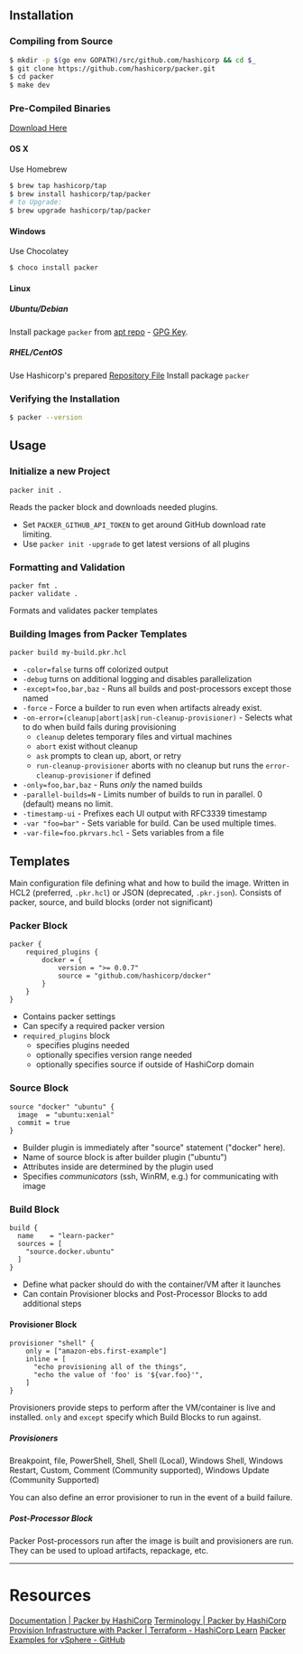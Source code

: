 
```toc
```

## Installation

### Compiling from Source
```bash
$ mkdir -p $(go env GOPATH)/src/github.com/hashicorp && cd $_
$ git clone https://github.com/hashicorp/packer.git
$ cd packer
$ make dev
```

### Pre-Compiled Binaries
[Download Here](https://packer.io/downloads.html) 

#### OS X
Use Homebrew
```bash
$ brew tap hashicorp/tap
$ brew install hashicorp/tap/packer
# to Upgrade:
$ brew upgrade hashicorp/tap/packer
```

#### Windows
Use Chocolatey
```bash
$ choco install packer
```

#### Linux

##### Ubuntu/Debian
Install package `packer` from [apt repo](https://apt.releases.hashicorp.com) - [GPG Key](https://apt.releases.hashicorp.com/gpg).

##### RHEL/CentOS
Use Hashicorp's prepared [Repository File](https://rpm.releases.hashicorp.com/RHEL/hashicorp.repo)
Install package `packer`

### Verifying the Installation
```bash
$ packer --version
```

## Usage

### Initialize a new Project
```
packer init .
```
Reads the packer block and downloads needed plugins.
- Set `PACKER_GITHUB_API_TOKEN` to get around GitHub download rate limiting.
- Use `packer init -upgrade` to get latest versions of all plugins

### Formatting and Validation
```
packer fmt .
packer validate .
```
Formats and validates packer templates

### Building Images from Packer Templates
```
packer build my-build.pkr.hcl
```
- `-color=false` turns off colorized output
- `-debug` turns on additional logging and disables parallelization
- `-except=foo,bar,baz` - Runs all builds and post-processors except those named
- `-force` - Force a builder to run even when artifacts already exist.
- `-on-error=(cleanup|abort|ask|run-cleanup-provisioner)` - Selects what to do when build fails during provisioning
	- `cleanup` deletes temporary files and virtual machines
	- `abort` exist without cleanup
	- `ask` prompts to clean up, abort, or retry
	- `run-cleanup-provisioner` aborts with no cleanup but runs the `error-cleanup-provisioner` if defined
- `-only=foo,bar,baz` - Runs *only* the named builds
- `-parallel-builds=N` - Limits number of builds to run in parallel. 0 (default) means no limit.
- `-timestamp-ui` - Prefixes each UI output with RFC3339 timestamp
- `-var "foo=bar"` - Sets variable for build. Can be used multiple times.
- `-var-file=foo.pkrvars.hcl` - Sets variables from a file

## Templates
Main configuration file defining what and how to build the image.
Written in HCL2 (preferred, `.pkr.hcl`) or JSON (deprecated, `.pkr.json`).
Consists of packer, source, and build blocks (order not significant)

### Packer Block
```HCL
packer {
	required_plugins {
		docker = {
			version = ">= 0.0.7"
			source = "github.com/hashicorp/docker"
		}
	}
}
```
- Contains packer settings
- Can specify a required packer version
- `required_plugins` block
	- specifies plugins needed
	- optionally specifies version range needed
	- optionally specifies source if outside of HashiCorp domain

### Source Block
```hcl
source "docker" "ubuntu" {
  image  = "ubuntu:xenial"
  commit = true
}
```
- Builder plugin is immediately after "source" statement ("docker" here).
- Name of source block is after builder plugin ("ubuntu")
- Attributes inside are determined by the plugin used
- Specifies *communicators* (ssh, WinRM, e.g.) for communicating with image

### Build Block

```hcl
build {
  name    = "learn-packer"
  sources = [
    "source.docker.ubuntu"
  ]
}
```
- Define what packer should do with the container/VM after it launches
- Can contain Provisioner blocks and Post-Processor Blocks to add additional steps

#### Provisioner Block
```HCL
provisioner "shell" {
	only = ["amazon-ebs.first-example"]
	inline = [
	  "echo provisioning all of the things",
	  "echo the value of 'foo' is '${var.foo}'",
	]
}
```

Provisioners provide steps to perform after the VM/container is live and installed.
`only` and `except` specify which Build Blocks to run against.

##### Provisioners
Breakpoint, file, PowerShell, Shell, Shell (Local), Windows Shell, Windows Restart, Custom, Comment (Community supported), Windows Update (Community Supported)

You can also define an error provisioner to run in the event of a build failure.

##### Post-Processor Block
Packer Post-processors run after the image is built and provisioners are run.
They can be used to upload artifacts, repackage, etc.


---
# Resources
[Documentation | Packer by HashiCorp](https://www.packer.io/docs)
[Terminology | Packer by HashiCorp](https://www.packer.io/docs/terminology)
[Provision Infrastructure with Packer | Terraform - HashiCorp Learn](https://learn.hashicorp.com/tutorials/terraform/packer)
[Packer Examples for vSphere - GitHub](https://github.com/rainpole/packer-vsphere)
